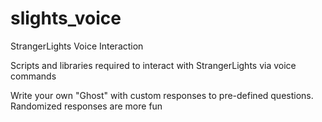 # slights_voice
StrangerLights Voice Interaction

Scripts and libraries required to interact with StrangerLights via voice commands

Write your own "Ghost" with custom responses to pre-defined questions. Randomized responses are more fun

